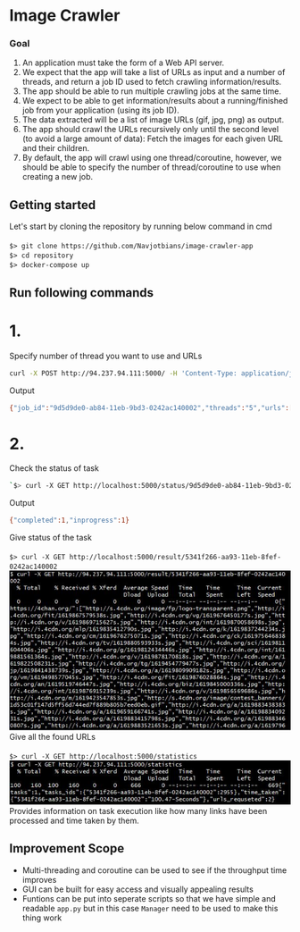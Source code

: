 
# Image Crawler

### Goal

1. An application must take the form of a Web API server.
2. We expect that the app will take a list of URLs as input and a number of threads,
and return a job ID used to fetch crawling information/results.
3. The app should be able to run multiple crawling jobs at the same time.
4. We expect to be able to get information/results about a running/finished job
from your application (using its job ID).
5. The data extracted will be a list of image URLs (gif, jpg, png) as output.
6. The app should crawl the URLs recursively only until the second level
(to avoid a large amount of data): Fetch the images for each given URL and their children.
7. By default, the app will crawl using one thread/coroutine, however,
we should be able to specify the number of thread/coroutine to use when creating a new job.

## Getting started

Let's start by cloning the repository by running below command in cmd
<br><br> `$> git clone https://github.com/Navjotbians/image-crawler-app` <br>
`$> cd repository` <br>
`$> docker-compose up` <br>

## Run following commands 

# 1. 
Specify number of thread you want to use and URLs
```bash
curl -X POST http://94.237.94.111:5000/ -H 'Content-Type: application/json' -d '{"n_threads": 5, "urls": ["https://golang.org", "https://4chan.org/"]}'
```
Output

```bash
{"job_id":"9d5d9de0-ab84-11eb-9bd3-0242ac140002","threads":"5","urls":["https://golang.org","https://4chan.org/"]}
```
# 2. 
Check the status of task 
```bash
`$> curl -X GET http://localhost:5000/status/9d5d9de0-ab84-11eb-9bd3-0242ac140002
```
Output 

```bash
{"completed":1,"inprogress":1}
```
Give status of the task
<br>
<br>
`$> curl -X GET http://localhost:5000/result/5341f266-aa93-11eb-8fef-0242ac140002` <br>
![](images/result.JPG) <br>
Give all the found URLs
<br>
<br>
`$> curl -X GET http://localhost:5000/statistics` <br>
![](images/statistics.JPG) <br>
Provides information on task execution like how many links have been processed and time taken by them.

## Improvement Scope
* Multi-threading and coroutine can be used to see if the throughput time improves
* GUI can be built for easy access and visually appealing results
* Funtions can be put into seperate scripts so that we have simple and readable `app.py` but in this case `Manager` need to be used to make this thing work  



